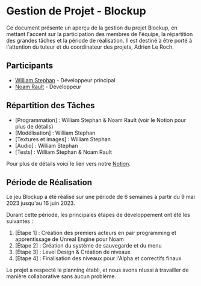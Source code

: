 # Gestion de Projet - Blockup

Ce document présente un aperçu de la gestion du projet Blockup, en mettant l'accent sur la participation des membres de l'équipe, la répartition des grandes tâches et la période de réalisation. Il est destiné à être porté à l'attention du tuteur et du coordinateur des projets, Adrien Le Roch.

## Participants

- [William Stephan](https://www.willstephan.fr) - Développeur principal
- [Noam Rault](https://github.com/NoamRault) - Développeur

## Répartition des Tâches

- [Programmation] : William Stephan & Noam Rault (voir le Notion pour plus de détails)
- [Modélisation] : William Stephan
- [Textures et images] : William Stephan
- [Audio] : William Stephan
- [Tests] : William Stephan & Noam Rault

Pour plus de détails voici le lien vers notre [Notion](https://meowing-license-ac5.notion.site/54c0edfc8f564670bf62ec0f27431371?v=adb9b1b247354c3d994497f629967bcf&pvs=4).

## Période de Réalisation

Le jeu Blockup a été réalisé sur une période de 6 semaines à partir du 9 mai 2023 jusqu'au 16 juin 2023.

Durant cette période, les principales étapes de développement ont été les suivantes :

1. [Étape 1] : Création des premiers acteurs en pair programming et apprentissage de Unreal Engine pour Noam
2. [Étape 2] : Création du système de sauvegarde et du menu
3. [Étape 3] : Level Design & Création de niveaux
4. [Étape 4] : Finalisation des niveaux pour l'Alpha et correctifs finaux

Le projet a respecté le planning établi, et nous avons réussi à travailler de manière collaborative sans aucun problème.
